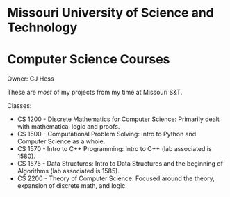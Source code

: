 # Missouri University of Science and Technology
# Computer Science Courses

Owner: CJ Hess

These are *most* of my projects from my time at Missouri S&T. 

Classes:
- CS 1200 - Discrete Mathematics for Computer Science: Primarily dealt with mathematical logic and proofs.
- CS 1500 - Computational Problem Solving: Intro to Python and Computer Science as a whole.
- CS 1570 - Intro to C++ Programming: Intro to C++ (lab associated is 1580).
- CS 1575 - Data Structures: Intro to Data Structures and the beginning of Algorithms (lab associated is 1585).
- CS 2200 - Theory of Computer Science: Focused around the theory, expansion of discrete math, and logic.
